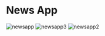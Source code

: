 # News App

![newsapp](https://user-images.githubusercontent.com/62424342/184627127-47aeebc2-be0b-47ff-a5d8-64e5306f97dd.jpg) ![newsapp3](https://user-images.githubusercontent.com/62424342/184627141-323937fb-d95f-48f0-95a1-b1ebcd911244.jpg) ![newsapp2](https://user-images.githubusercontent.com/62424342/184627135-8db8ead8-943b-464a-8850-1a50f0846cc6.jpg)



